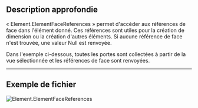 ## Description approfondie
« Element.ElementFaceReferences » permet d'accéder aux références de face dans l'élément donné. Ces références sont utiles pour la création de dimension ou la création d'autres éléments. Si aucune référence de face n'est trouvée, une valeur Null est renvoyée.

Dans l'exemple ci-dessous, toutes les portes sont collectées à partir de la vue sélectionnée et les références de face sont renvoyées.
___
## Exemple de fichier

![Element.ElementFaceReferences](./Revit.Elements.Element.ElementFaceReferences_img.jpg)
